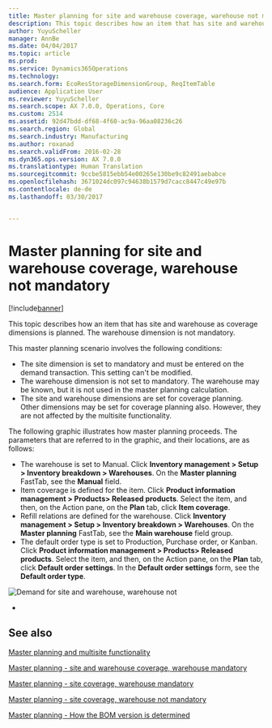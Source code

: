 ```yaml
---
title: Master planning for site and warehouse coverage, warehouse not mandatory
description: This topic describes how an item that has site and warehouse as coverage dimensions is planned. The warehouse dimension is not mandatory.
author: YuyuScheller
manager: AnnBe
ms.date: 04/04/2017
ms.topic: article
ms.prod: 
ms.service: Dynamics365Operations
ms.technology: 
ms.search.form: EcoResStorageDimensionGroup, ReqItemTable
audience: Application User
ms.reviewer: YuyuScheller
ms.search.scope: AX 7.0.0, Operations, Core
ms.custom: 2514
ms.assetid: 92d47bdd-df68-4f60-ac9a-96aa08236c26
ms.search.region: Global
ms.search.industry: Manufacturing
ms.author: roxanad
ms.search.validFrom: 2016-02-28
ms.dyn365.ops.version: AX 7.0.0
ms.translationtype: Human Translation
ms.sourcegitcommit: 9ccbe5815ebb54e00265e130be9c82491aebabce
ms.openlocfilehash: 3671024dc097c94638b1579d7cacc8447c49e97b
ms.contentlocale: de-de
ms.lasthandoff: 03/30/2017


---
```


# <a name="master-planning-for-site-and-warehouse-coverage-warehouse-not-mandatory"></a>Master planning for site and warehouse coverage, warehouse not mandatory

[!include[banner](../includes/banner.md)]


This topic describes how an item that has site and warehouse as coverage dimensions is planned. The warehouse dimension is not mandatory.

This master planning scenario involves the following conditions:

-   The site dimension is set to mandatory and must be entered on the demand transaction. This setting can't be modified.
-   The warehouse dimension is not set to mandatory. The warehouse may be known, but it is not used in the master planning calculation.
-   The site and warehouse dimensions are set for coverage planning. Other dimensions may be set for coverage planning also. However, they are not affected by the multisite functionality.

The following graphic illustrates how master planning proceeds. The parameters that are referred to in the graphic, and their locations, are as follows:
-   The warehouse is set to Manual. Click **Inventory management &gt; Setup &gt; Inventory breakdown &gt; Warehouses**. On the **Master planning** FastTab, see the **Manual** field.
-   Item coverage is defined for the item. Click **Product information management &gt; Products&gt; Released products**. Select the item, and then, on the Action pane, on the **Plan** tab, click **Item coverage**.
-   Refill relations are defined for the warehouse. Click **Inventory management &gt; Setup &gt; Inventory breakdown &gt; Warehouses**. On the **Master planning** FastTab, see the **Main warehouse** field group.
-   The default order type is set to Production, Purchase order, or Kanban. Click **Product information management &gt; Products&gt; Released products**. Select the item, and then, on the Action pane, on the **Plan** tab, click **Default order settings**. In the **Default order settings** form, see the **Default order type**.

![Demand for site and warehouse, warehouse not](./media/multisitedemandexplosionscenarioforsiteandwarehousecoveragewarehousenotmandatory.jpg)

 
-



<a name="see-also"></a>See also
--------

[Master planning and multisite functionality](master-plan-multisite-functionality.md)

[Master planning - site and warehouse coverage, warehouse mandatory](master-plan-site-warehouse-coverage-warehouse-mandatory.md)

[Master planning - site coverage, warehouse mandatory](master-plan-site-coverage-warehouse-mandatory.md)

[Master planning - site coverage, warehouse not mandatory](master-plan-site-coverage-warehouse-not-mandatory.md)

[Master planning - How the BOM version is determined](master-plan-bom-version-determined.md)




